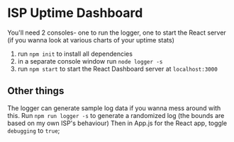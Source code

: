# ISP Uptime Dashboard

You'll need 2 consoles- one to run the logger, one to start the React server (if you wanna look at various charts of your uptime stats)

1. run `npm init` to install all dependencies
3. in a separate console window run `node logger -s`
2. run `npm start` to start the React Dashboard server at `localhost:3000`


## Other things

The logger can generate sample log data if you wanna mess around with this. Run `npm run logger -s` to generate a randomized log (the bounds are based on my own ISP's behaviour) Then in App.js for the React app, toggle `debugging` to `true`;